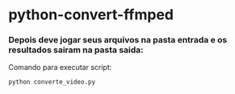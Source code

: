 python-convert-ffmped
=================

### Depois deve jogar seus arquivos na pasta entrada e os resultados sairam na pasta saida:

Comando para executar script:

    python converte_video.py
